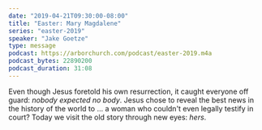 ```yaml
---
date: "2019-04-21T09:30:00-08:00"
title: "Easter: Mary Magdalene"
series: "easter-2019"
speaker: "Jake Goetze"
type: message
podcast: https://arborchurch.com/podcast/easter-2019.m4a
podcast_bytes: 22890200
podcast_duration: 31:08
---
```


Even though Jesus foretold his own resurrection, it caught everyone off guard: *nobody expected no body*. Jesus chose to
reveal the best news in the history of the world to ... a woman who couldn't even legally testify in court? Today we
visit the old story through new eyes: *hers*.

